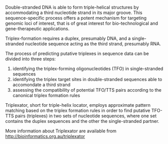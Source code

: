 Double-stranded DNA is able to form triple-helical structures by accommodating a third nucleotide strand in its major groove. This sequence-specific process offers a potent mechanism for targeting genomic loci of interest, that is of great interest for bio-technological and gene-therapeutic applications.

Triplex-formation requires a duplex, presumably DNA, and a single-stranded nucleotide sequence acting as the third strand, presumably RNA.

The process of predicting putative triplexes in sequence data can be divided into three steps:

  1. identifying the triplex-forming oligonucleotides (TFO) in single-stranded sequences
  1. identifying the triplex target sites in double-stranded sequences able to accomondate a third strand
  1. assessing the compatibility of potential TFO/TTS pairs according to the canonical triplex formation rules

Triplexator, short for triple-helix locator, employs approximate pattern matching based on the triplex formation rules in order to find putative TFO-TTS pairs (triplexes) in two sets of nucleotide sequences, where one set contains the duplex sequences and the other the single-stranded partner.

More information about Triplexator are available from http://bioinformatics.org.au/triplexator